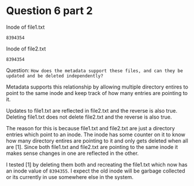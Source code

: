 # Question 6 part 2

Inode of file1.txt
```
8394354
```

Inode of file2.txt
```
8394354
```

Question: `How does the metadata support these files, and can they be updated and be deleted independently?`

Metadata supports this relationship by allowing multiple directory entires to point to the same inode and keep track of how many entries are pointing to it.

Updates to file1.txt are reflected in file2.txt and the reverse is also true.
Deleting file1.txt does not delete file2.txt and the reverse is also true.

The reason for this is because file1.txt and file2.txt are just a directory entries which point
to an inode. The inode has some counter on it to know how many directory entires are pointing to it
and only gets deleted when all are [1]. Since both file1.txt and file2.txt are pointing to the same inode
it makes sense changes in one are reflected in the other.

I tested [1] by deleting them both and recreating the file1.txt which now has an 
inode value of `8394355`. I expect the old inode will be garbage collected or its currently in use somewhere else in the system.

